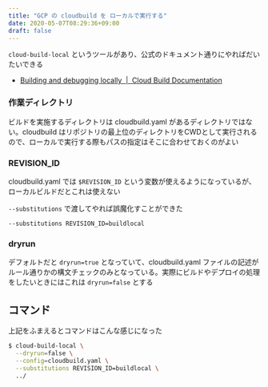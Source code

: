```yaml
---
title: "GCP の cloudbuild を ローカルで実行する"
date: 2020-05-07T08:29:36+09:00
draft: false
---
```


`cloud-build-local` というツールがあり、公式のドキュメント通りにやればだいたいできる

- [Building and debugging locally  |  Cloud Build Documentation](https://cloud.google.com/cloud-build/docs/build-debug-locally)


### 作業ディレクトリ

ビルドを実施するディレクトリは cloudbuild.yaml があるディレクトリではない。cloudbuild はリポジトリの最上位のディレクトリをCWDとして実行されるので、ローカルで実行する際もパスの指定はそこに合わせておくのがよい


### REVISION_ID

cloudbuild.yaml では `$REVISION_ID` という変数が使えるようになっているが、ローカルビルドだとこれは使えない

`--substitutions` で渡してやれば誤魔化すことができた

```
--substitutions REVISION_ID=buildlocal
```


### dryrun

デフォルトだと `dryrun=true` となっていて、cloudbuild.yaml ファイルの記述がルール通りかの構文チェックのみとなっている。実際にビルドやデプロイの処理をしたいときにはこれは `dryrun=false` とする


## コマンド

上記をふまえるとコマンドはこんな感じになった

```bash
$ cloud-build-local \
  --dryrun=false \
  --config=cloudbuild.yaml \
  --substitutions REVISION_ID=buildlocal \
  ../
```
